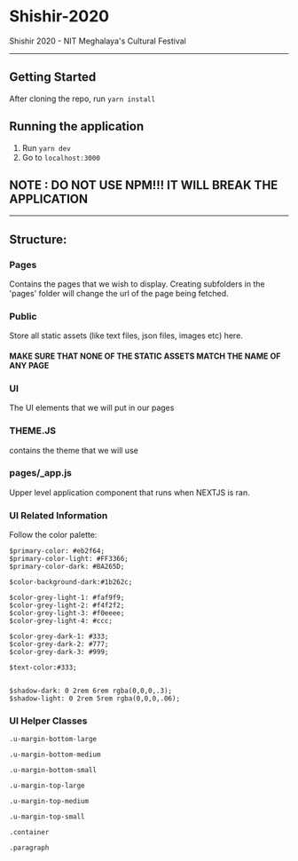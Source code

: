 # Shishir-2020

Shishir 2020 - NIT Meghalaya's Cultural Festival

---

## Getting Started

After cloning the repo, run `yarn install`

## Running the application

1. Run `yarn dev`
2. Go to `localhost:3000`

## NOTE : DO NOT USE NPM!!! IT WILL BREAK THE APPLICATION

---

## Structure:

### Pages

Contains the pages that we wish to display. Creating subfolders in the 'pages' folder will change the url of the page being fetched.

### Public

Store all static assets (like text files, json files, images etc) here.

#### MAKE SURE THAT NONE OF THE STATIC ASSETS MATCH THE NAME OF ANY PAGE

### UI

The UI elements that we will put in our pages

### THEME.JS

contains the theme that we will use

### pages/\_app.js

Upper level application component that runs when NEXTJS is ran.

### UI Related Information
Follow the  color palette:
```
$primary-color: #eb2f64;
$primary-color-light: #FF3366;
$primary-color-dark: #BA265D;

$color-background-dark:#1b262c;

$color-grey-light-1: #faf9f9;
$color-grey-light-2: #f4f2f2;
$color-grey-light-3: #f0eeee;
$color-grey-light-4: #ccc;

$color-grey-dark-1: #333;
$color-grey-dark-2: #777;
$color-grey-dark-3: #999;

$text-color:#333;


$shadow-dark: 0 2rem 6rem rgba(0,0,0,.3);
$shadow-light: 0 2rem 5rem rgba(0,0,0,.06);
```
### UI Helper Classes 
`.u-margin-bottom-large`

`.u-margin-bottom-medium`

`.u-margin-bottom-small`

`.u-margin-top-large`

`.u-margin-top-medium`

`.u-margin-top-small`

`.container`

`.paragraph`



